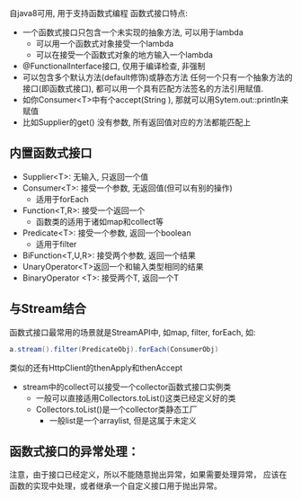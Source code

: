 自java8可用, 用于支持函数式编程
函数式接口特点:
 - 一个函数式接口只包含一个未实现的抽象方法, 可以用于lambda
	 - 可以用一个函数式对象接受一个lambda
	 - 可以在接受一个函数式对象的地方输入一个lambda
 - @FunctionalInterface接口, 仅用于编译检查, 非强制
 - 可以包含多个默认方法(default修饰)或静态方法
任何一个只有一个抽象方法的接口(即函数式接口), 都可以用一个具有匹配方法签名的方法引用赋值.
- 如你Consumer\<T>中有个accept(String ), 那就可以用Sytem.out::println来赋值
- 比如Supplier的get() 没有参数, 所有返回值对应的方法都能匹配上
## 内置函数式接口
- Supplier\<T>:  无输入, 只返回一个值
- Consumer\<T>: 接受一个参数, 无返回值(但可以有别的操作)
	- 适用于forEach
- Function\<T,R>: 接受一个返回一个
	- 函数类的适用于诸如map和collect等
- Predicate\<T>: 接受一个参数, 返回一个boolean
	- 适用于filter
- BiFunction<T,U,R>: 接受两个参数, 返回一个结果
- UnaryOperator\<T>返回一个和输入类型相同的结果
- BinaryOperator \<T>: 接受两个T, 返回一个T

## 与Stream结合
函数式接口最常用的场景就是StreamAPI中, 如map, filter, forEach, 
如:
```java
a.stream().filter(PredicateObj).forEach(ConsumerObj)
```
类似的还有HttpClient的thenApply和thenAccept
- stream中的collect可以接受一个collector函数式接口实例类
	- 一般可以直接适用Collectors.toList()这类已经定义好的类
	- Collectors.toList()是一个collector类静态工厂
		- 一般list是一个arraylist, 但是这属于未定义
## 函数式接口的异常处理：
注意，由于接口已经定义，所以不能随意抛出异常，如果需要处理异常， 应该在函数的实现中处理，或者继承一个自定义接口用于抛出异常。